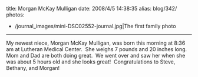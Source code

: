 title: Morgan McKay Mulligan
date: 2008/4/5 14:38:35
alias: blog/342/
photos:
- /journal_images/mini-DSC02552-journal.jpg|The first family photo
---
My newest niece, Morgan McKay Mulligan, was born this morning at 8:36 am at Lutheran Medical Center.  She weighs 7 pounds and 20 inches long.  Mom and Dad are both doing great.  We went over and saw her when she was about 5 hours old and she looks great!  Congratulations to Steve, Bethany, and Morgan!